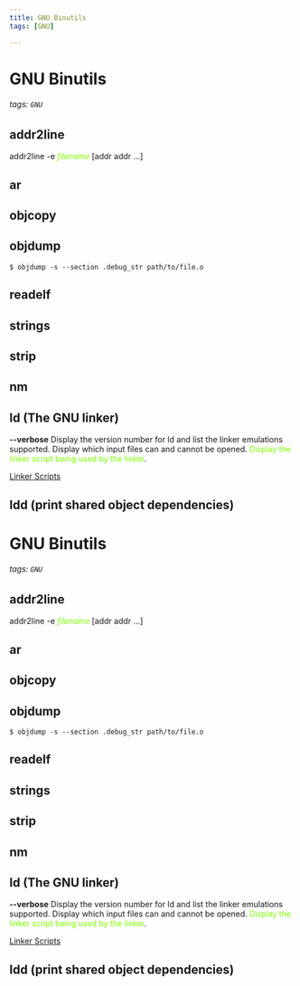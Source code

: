```yaml
---
title: GNU Binutils
tags: [GNU]

---
```


# GNU Binutils
###### tags: `GNU`

## addr2line
addr2line -e <span class="green">*filename*</span> [addr addr ...]
## ar
## objcopy
## objdump
```
$ objdump -s --section .debug_str path/to/file.o
```
## readelf
## strings
## strip
## nm
## ld (The GNU linker)

**--verbose**
Display the version number for ld and list the linker emulations supported. Display which input files can and cannot be opened. <span class="green">Display the linker script being used by the linker</span>.

[Linker Scripts](https://ftp.gnu.org/old-gnu/Manuals/ld-2.9.1/html_chapter/ld_3.html#SEC6)

## ldd (print shared object dependencies)


<style>
.green {
  color: #7FFF00;
}
</style>

# GNU Binutils
###### tags: `GNU`

## addr2line
addr2line -e <span class="green">*filename*</span> [addr addr ...]
## ar
## objcopy
## objdump
```
$ objdump -s --section .debug_str path/to/file.o
```
## readelf
## strings
## strip
## nm
## ld (The GNU linker)

**--verbose**
Display the version number for ld and list the linker emulations supported. Display which input files can and cannot be opened. <span class="green">Display the linker script being used by the linker</span>.

[Linker Scripts](https://ftp.gnu.org/old-gnu/Manuals/ld-2.9.1/html_chapter/ld_3.html#SEC6)

## ldd (print shared object dependencies)


<style>
.green {
  color: #7FFF00;
}
</style>

